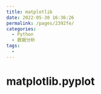 ```yaml
---
title: matplotlib
date: 2022-05-30 16:36:26
permalink: /pages/2392fe/
categories:
  - Python
  - 数据分析
tags:
  - 
---
```

# matplotlib.pyplot